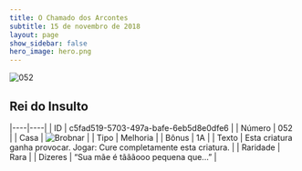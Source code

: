 ```yaml
---
title: O Chamado dos Arcontes
subtitle: 15 de novembro de 2018
layout: page
show_sidebar: false
hero_image: hero.png
---
```


![052](https://cdn.keyforgegame.com/media/card_front/pt/341_052_9664WG465QGC_pt.png)

## Rei do Insulto

|----|----|
| ID | c5fad519-5703-497a-bafe-6eb5d8e0dfe6 |
| Número | 052 |
| Casa | ![Brobnar](https://archonarcana.com/images/thumb/e/e0/Brobnar.png/22px-Brobnar.png "Brobnar") |
| Tipo | Melhoria |
| Bônus | 1A |
| Texto | Esta criatura ganha provocar. Jogar: Cure completamente esta criatura. |
| Raridade | Rara |
| Dizeres | “Sua mãe é tãããooo pequena que...” |
